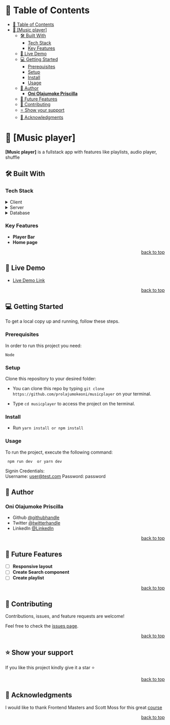 <a name="readme-top"></a>

# 📗 Table of Contents

- [📗 Table of Contents](#-table-of-contents)
- [📖 \[Music player\] ](#-music-player-)
  - [🛠 Built With ](#-built-with-)
    - [Tech Stack ](#tech-stack-)
    - [Key Features ](#key-features-)
  - [🚀 Live Demo ](#-live-demo-)
  - [💻 Getting Started ](#-getting-started-)
    - [Prerequisites](#prerequisites)
    - [Setup](#setup)
    - [Install](#install)
    - [Usage](#usage)
  - [👥 Author ](#-author-)
    - [**Oni Olajumoke Priscilla**](#oni-olajumoke-priscilla)
  - [🔭 Future Features ](#-future-features-)
  - [🤝 Contributing ](#-contributing-)
  - [⭐️ Show your support ](#️-show-your-support-)
  - [🙏 Acknowledgments ](#-acknowledgments-)

<!-- PROJECT DESCRIPTION -->

# 📖 [Music player] <a name="about-project"></a>
 
**[Music player]**  is a fullstack app with features like playlists, audio player, shuffle
## 🛠 Built With <a name="built-with"></a>

### Tech Stack <a name="tech-stack"></a>
 

<details>
  <summary>Client</summary>
  <ul>
    <li><a href="https://nextjs.org/">Next</a></li>
  </ul>
</details>

<details>
  <summary>Server</summary>
  <ul>
    <li><a href="https://nextjs.org/">Next</a></li>
  </ul>
</details>

<details>
<summary>Database</summary>
  <ul>
    <li><a href="https://www.postgresql.org/">PostgreSQL</a></li>
  </ul>
</details>

<!-- Features -->

### Key Features <a name="key-features"></a>
 

- **Player Bar**
- **Home page** 

<p align="right"><a href="#readme-top">back to top</a></p>

<!-- LIVE DEMO -->

## 🚀 Live Demo <a name="live-demo"></a>
 

- [Live Demo Link](https://musicplayer-d1kfi5ajh-prolajumokeoni.vercel.app/)

<p align="right"><a href="#readme-top">back to top</a></p>

<!-- GETTING STARTED -->

## 💻 Getting Started <a name="getting-started"></a>
 

To get a local copy up and running, follow these steps.

### Prerequisites

In order to run this project you need:

`Node` 

### Setup

Clone this repository to your desired folder:

- You can clone this repo by typing `git clone https://github.com/prolajumokeoni/musicplayer` on your terminal.

- Type `cd musicplayer` to access the project on the terminal.

### Install



- Run `yarn install or npm install`
 
### Usage

To run the project, execute the following command:
 
` npm run dev  or yarn dev`

Signin Credentials:  
Username: user@test.com
Password: password

## 👥 Author <a name="authors"></a>
 

### **Oni Olajumoke Priscilla**

- Github [@githubhandle](https://github.com/prolajumokeoni)
- Twitter [@twitterhandle](https://twitter.com/prolajumokeoni)
- LinkedIn [@LinkedIn](https://www.linkedin.com/in/prolajumokeoni)

<p align="right"><a href="#readme-top">back to top</a></p>

<!-- FUTURE FEATURES -->

## 🔭 Future Features <a name="future-features"></a>
 

- [ ] **Responsive layout**
- [ ] **Create Search component**
- [ ] **Create playlist**

<p align="right"><a href="#readme-top">back to top</a></p>

<!-- CONTRIBUTING -->

## 🤝 Contributing <a name="contributing"></a>

Contributions, issues, and feature requests are welcome!

Feel free to check the [issues page](../../issues/).

<p align="right"><a href="#readme-top">back to top</a></p>

<!-- SUPPORT -->

## ⭐️ Show your support <a name="support"></a> 

If you like this project kindly give it a star ⭐️

<p align="right"><a href="#readme-top">back to top</a></p>

<!-- ACKNOWLEDGEMENTS -->

## 🙏 Acknowledgments <a name="acknowledgements"></a>
 

I would like to thank Frontend Masters and Scott Moss for this great [course](https://frontendmasters.com/courses/fullstack-app-next/)


<p align="right"><a href="#readme-top">back to top</a></p>

 